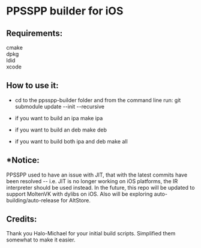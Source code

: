 PPSSPP builder for iOS
======================

Requirements:
--------------
cmake  
dpkg  
ldid  
xcode  

How to use it:
--------------

* cd to the ppsspp-builder folder and from the command line run:
    git submodule update --init --recursive

* if you want to build an ipa
    make ipa
            
* if you want to build an deb
    make deb

* if you want to build both ipa and deb
    make all

*Notice:
--------------
PPSSPP used to have an issue with JIT, that with the latest commits have been resolved -- i.e. JIT is no longer working on iOS platforms, the IR interpreter should be used instead. In the future, this repo will be updated to support MoltenVK with dylibs on iOS. Also will be exploring auto-building/auto-release for AltStore.

Credits:
--------------
Thank you Halo-Michael for your initial build scripts. Simplified them somewhat to make it easier.
